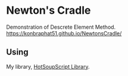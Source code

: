 # Newton's Cradle
Demonstration of Descrete Element Method.  
https://konbraphat51.github.io/NewtonsCradle/

## Using
My library, [HotSoupScript Library](https://github.com/konbraphat51/HotSoupScript).